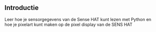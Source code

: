 ## Introductie

Leer hoe je sensorgegevens van de Sense HAT kunt lezen met Python en hoe je pixelart kunt maken op de pixel display van de SENS HAT